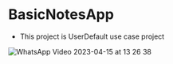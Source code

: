 # BasicNotesApp

- This project is UserDefault use case project

![WhatsApp Video 2023-04-15 at 13 26 38](https://user-images.githubusercontent.com/92859580/232208932-4105c933-80a1-488d-8fee-b029af95fab3.gif)
